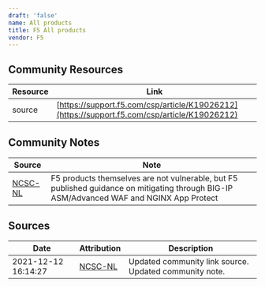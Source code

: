 ```yaml
---
draft: 'false'
name: All products
title: F5 All products
vendor: F5
---
```



## Community Resources
| Resource | Link |
| --- | --- |
| source | [https://support.f5.com/csp/article/K19026212](https://support.f5.com/csp/article/K19026212) |

## Community Notes
| Source | Note |
| --- | --- |
| [NCSC-NL](https://github.com/NCSC-NL/log4shell/blob/main/software/README.md) | F5 products themselves are not vulnerable, but F5 published guidance on mitigating through BIG-IP ASM/Advanced WAF and NGINX App Protect |

## Sources
| Date | Attribution | Description |
| --- | --- | --- |
| 2021-12-12 16:14:27 | [NCSC-NL](https://github.com/NCSC-NL/log4shell/blob/main/software/README.md) | Updated community link source. Updated community note.  |
